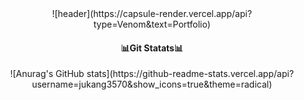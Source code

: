 <!-- 헤더 장식 -->
<div align=center>
![header](https://capsule-render.vercel.app/api?type=Venom&text=Portfolio)
</div>

<h4 align="center"> 📊Git Statats📊 </h4>

<!-- 깃허브 스탯 코드 -->
<p align = "center"> ![Anurag's GitHub stats](https://github-readme-stats.vercel.app/api?username=jukang3570&show_icons=true&theme=radical) </p>
